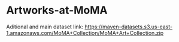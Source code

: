 # Artworks-at-MoMA

Aditional and main dataset link: https://maven-datasets.s3.us-east-1.amazonaws.com/MoMA+Collection/MoMA+Art+Collection.zip 
